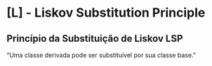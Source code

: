 # [L] - Liskov Substitution Principle
## Princípio da Substituição de Liskov LSP

“Uma classe derivada pode ser substituível por sua classe base.”
